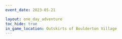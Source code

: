 ```yaml
---
event_date: 2023-05-21

layout: one_day_adventure
toc_hide: true
in_game_location: Outskirts of Boulderton Village
---
```

